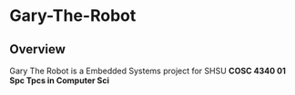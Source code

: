 # Gary-The-Robot

## Overview
Gary The Robot is a Embedded Systems project for SHSU **COSC 4340 01 Spc Tpcs in Computer Sci**

